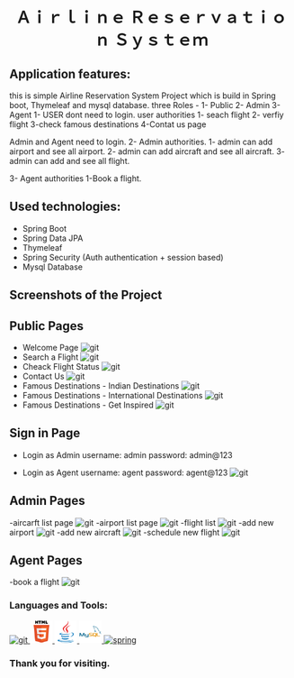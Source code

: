 

<h1 align="center"> Ａｉｒｌｉｎｅ Ｒｅｓｅｒｖａｔｉｏｎ Ｓｙｓｔｅｍ </h1>

## Application features:
this is simple Airline Reservation System Project which is build in Spring boot, Thymeleaf and mysql database.
three Roles - 1- Public 2- Admin 3-Agent
1- USER dont need to login. user authorities 
   1- seach flight 2- verfiy flight 3-check famous destinations 4-Contat us page
   
 Admin and Agent need to login.
2- Admin authorities.
   1- admin can add airport and see all airport.
   2- admin can add aircraft and see all aircraft.
   3- admin can add and see all flight.
   
3- Agent authorities
   1-Book a flight.

## Used technologies:
- Spring Boot
- Spring Data JPA
- Thymeleaf
- Spring Security (Auth authentication + session based)
- Mysql Database 

<h2 align="left"> Screenshots of the Project  </h1>

## Public Pages
- Welcome Page
![git](https://user-images.githubusercontent.com/57706022/161082851-0fda6da3-c8e9-45bf-be10-6d49bdf60889.png)
- Search a Flight
![git](https://user-images.githubusercontent.com/57706022/161082769-40f2caad-347a-4f21-9d1b-11f9b658c35f.png)
- Cheack Flight Status
![git](https://user-images.githubusercontent.com/57706022/161082791-06a1ab9e-2837-4a8a-938a-49a120f6f222.png)
- Contact Us
![git](https://user-images.githubusercontent.com/57706022/161082864-2f11ee69-8924-4686-99a4-d648baab98b7.png)
- Famous Destinations - Indian Destinations
![git](https://user-images.githubusercontent.com/57706022/161082924-826418dd-d4d6-40e7-95d3-0902bdd1019c.png)
- Famous Destinations - International Destinations
![git](https://user-images.githubusercontent.com/57706022/161082937-08e954c5-7b70-476b-881d-3684202ec700.png)
- Famous Destinations - Get Inspired 
![git](https://user-images.githubusercontent.com/57706022/161082953-1d55d345-fd6e-4bd0-8ff1-d73bf3c78aaa.png)

## Sign in Page 
- Login as Admin 
username: admin
password: admin@123

- Login as Agent
username: agent
password: agent@123
![git](https://user-images.githubusercontent.com/57706022/161085058-cd4c841c-a785-4efa-9485-31fc831db78c.png)

## Admin Pages
-aircarft list page
![git](https://user-images.githubusercontent.com/57706022/161088783-b53cfe2d-fb43-4cac-b29c-8f05ca4d8489.png)
-airport list page
![git](https://user-images.githubusercontent.com/57706022/161088811-1746abaf-f1ee-4cf2-a77e-95c91698b03f.png)
-flight list
![git](https://user-images.githubusercontent.com/57706022/161088822-62331f43-f6ce-488a-b2a9-05d3dc1dc0fe.png)
-add new airport
![git](https://user-images.githubusercontent.com/57706022/161091469-ea2077e6-d273-4e06-b07d-38d5939abddb.png)
-add new aircraft
![git](https://user-images.githubusercontent.com/57706022/161091480-e4502625-db9c-4411-98b6-af8eedf941f6.png)
-schedule new flight
![git](https://user-images.githubusercontent.com/57706022/161091487-d0c59f95-d2b8-4a89-b82f-d76528eec4da.png)

## Agent Pages
-book a flight
![git](https://user-images.githubusercontent.com/57706022/161089568-2a13f4d5-c71b-4661-9ef9-e6df14037652.png)

<h3 align="left">Languages and Tools:</h3>
<p align="left"> <a href="https://git-scm.com/" target="_blank" rel="noreferrer"> <img src="https://www.vectorlogo.zone/logos/git-scm/git-scm-icon.svg" alt="git" width="40" height="40"/> </a> <a href="https://www.w3.org/html/" target="_blank" rel="noreferrer"> <img src="https://raw.githubusercontent.com/devicons/devicon/master/icons/html5/html5-original-wordmark.svg" alt="html5" width="40" height="40"/> </a> <a href="https://www.java.com" target="_blank" rel="noreferrer"> <img src="https://raw.githubusercontent.com/devicons/devicon/master/icons/java/java-original.svg" alt="java" width="40" height="40"/> </a> <a href="https://www.mysql.com/" target="_blank" rel="noreferrer"> <img src="https://raw.githubusercontent.com/devicons/devicon/master/icons/mysql/mysql-original-wordmark.svg" alt="mysql" width="40" height="40"/> </a> <a href="https://spring.io/" target="_blank" rel="noreferrer"> <img src="https://www.vectorlogo.zone/logos/springio/springio-icon.svg" alt="spring" width="40" height="40"/> </a> </p>

### Thank you for visiting.





